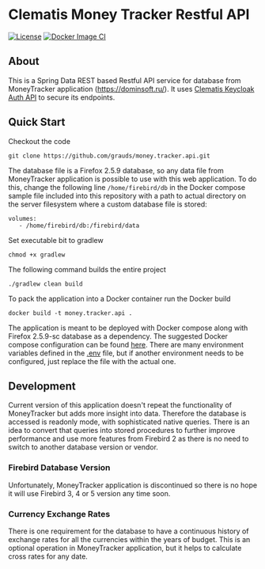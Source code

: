 # Clematis Money Tracker Restful API 
  
[![License](https://img.shields.io/badge/License-GPLv2%202.0-blue.svg)](https://www.gnu.org/licenses/gpl-3.0.html)
[![Docker Image CI](https://github.com/grauds/money.tracker.api/actions/workflows/docker-image.yml/badge.svg)](https://github.com/grauds/money.tracker.api/actions/workflows/docker-image.yml)

## About

This is a Spring Data REST based Restful API service for database from MoneyTracker application (https://dominsoft.ru/). It uses [Clematis Keycloak Auth API](https://github.com/grauds/clematis.auth.api) to secure its endpoints. 

## Quick Start

Checkout the code
```
git clone https://github.com/grauds/money.tracker.api.git
```                                                            
The database file is a Firefox 2.5.9 database, so any data file from MoneyTracker application is possible to use with this web application. To do this, change the following line `/home/firebird/db` in the Docker compose sample file included into this repository with a path to actual directory on the server filesystem where a custom database file is stored:
```
volumes:
   - /home/firebird/db:/firebird/data
```
Set executable bit to gradlew
```
chmod +x gradlew
```

The following command builds the entire project

```
./gradlew clean build
```

To pack the application into a Docker container run the Docker build
```
docker build -t money.tracker.api .
```
The application is meant to be deployed with Docker compose along with Firefox 2.5.9-sc database as a dependency. The suggested Docker compose configuration can be found [here](https://github.com/grauds/money.tracker.api/blob/master/jenkins/docker-compose.yml). There are many environment variables defined in the [.env](https://github.com/grauds/money.tracker.api/blob/master/jenkins/.env) file, but if another environment needs to be configured, just replace the file with the actual one.

## Development

Current version of this application doesn't repeat the functionality of MoneyTracker but adds more insight into data. Therefore the database is accessed is readonly mode, with sophisticated native queries. There is an idea to convert that queries into stored procedures to further improve performance and use more features from Firebird 2 as there is no need to switch to another database version or vendor.

### Firebird Database Version

Unfortunately, MoneyTracker application is discontinued so there is no hope it will use Firebird 3, 4 or 5 version any time soon.

### Currency Exchange Rates

There is one requirement for the database to have a continuous history of exchange rates for all the currencies within the years of budget. This is an optional operation in MoneyTracker application, but it helps to calculate cross rates for any date.


